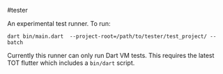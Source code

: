 #tester

An experimental test runner. To run:

```
dart bin/main.dart  --project-root=/path/to/tester/test_project/ --batch

```

Currently this runner can only run Dart VM tests. This requires the latest TOT flutter which includes a `bin/dart` script.
